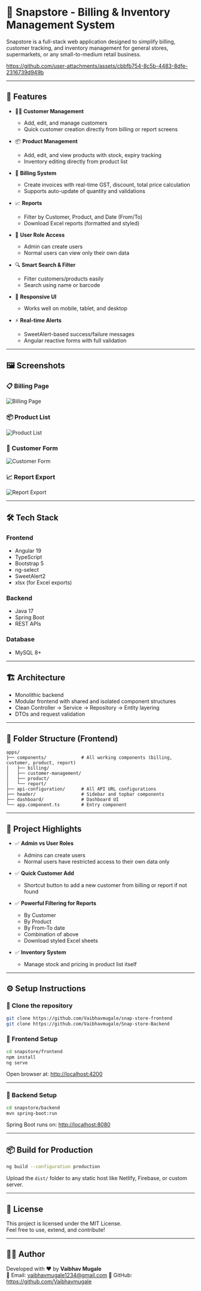 
# 🧾 Snapstore - Billing & Inventory Management System

Snapstore is a full-stack web application designed to simplify billing, customer tracking, and inventory management for general stores, supermarkets, or any small-to-medium retail business.

https://github.com/user-attachments/assets/cbbfb754-8c5b-4483-8dfe-2316739d949b

---

## 🚀 Features

- 🧍‍♂️ **Customer Management**
  - Add, edit, and manage customers
  - Quick customer creation directly from billing or report screens

- 📦 **Product Management**
  - Add, edit, and view products with stock, expiry tracking
  - Inventory editing directly from product list

- 🧾 **Billing System**
  - Create invoices with real-time GST, discount, total price calculation
  - Supports auto-update of quantity and validations

- 📈 **Reports**
  - Filter by Customer, Product, and Date (From/To)
  - Download Excel reports (formatted and styled)

- 🔐 **User Role Access**
  - Admin can create users
  - Normal users can view only their own data

- 🔍 **Smart Search & Filter**
  - Filter customers/products easily
  - Search using name or barcode

- 📱 **Responsive UI**
  - Works well on mobile, tablet, and desktop

- ⚡ **Real-time Alerts**
  - SweetAlert-based success/failure messages
  - Angular reactive forms with full validation

---

## 🖼 Screenshots

### 📋 Billing Page
![Billing Page](./screenshots/billing-page.png)

### 📦 Product List
![Product List](./screenshots/product-list.png)

### 👤 Customer Form
![Customer Form](./screenshots/customer-form.png)

### 📈 Report Export
![Report Export](./screenshots/report-export.png)

---

## 🛠️ Tech Stack

### Frontend
- Angular 19
- TypeScript
- Bootstrap 5
- ng-select
- SweetAlert2
- xlsx (for Excel exports)

### Backend
- Java 17
- Spring Boot
- REST APIs

### Database
- MySQL 8+

---

## 🏗️ Architecture

- Monolithic backend
- Modular frontend with shared and isolated component structures
- Clean Controller → Service → Repository → Entity layering
- DTOs and request validation

---

## 📁 Folder Structure (Frontend)

```
apps/
├── components/             # All working components (billing, customer, product, report)
│   ├── billing/
│   ├── customer-management/
│   ├── product/
│   └── report/
├── api-configuration/      # All API URL configurations
├── header/                 # Sidebar and topbar components
├── dashboard/              # Dashboard UI
└── app.component.ts        # Entry component
```

---

## 📌 Project Highlights

- ✅ **Admin vs User Roles**
  - Admins can create users
  - Normal users have restricted access to their own data only

- ✅ **Quick Customer Add**
  - Shortcut button to add a new customer from billing or report if not found

- ✅ **Powerful Filtering for Reports**
  - By Customer
  - By Product
  - By From-To date
  - Combination of above
  - Download styled Excel sheets

- ✅ **Inventory System**
  - Manage stock and pricing in product list itself

---

## ⚙️ Setup Instructions

### 🔹 Clone the repository

```bash
git clone https://github.com/Vaibhavmugale/snap-store-frontend
git clone https://github.com/Vaibhavmugale/Snap-store-Backend
```

### 🔹 Frontend Setup

```bash
cd snapstore/frontend
npm install
ng serve
```

Open browser at: [http://localhost:4200](http://localhost:4200)

---

### 🔹 Backend Setup

```bash
cd snapstore/backend
mvn spring-boot:run
```

Spring Boot runs on: [http://localhost:8080](http://localhost:8080)

---

## 📦 Build for Production

```bash
ng build --configuration production
```

Upload the `dist/` folder to any static host like Netlify, Firebase, or custom server.

---

## 📃 License

This project is licensed under the MIT License.  
Feel free to use, extend, and contribute!

---

## 👨‍💻 Author

Developed with ❤️ by **Vaibhav Mugale**  
📧 Email: vaibhavmugale1234@gmail.com 
🔗 GitHub: https://github.com/Vaibhavmugale
